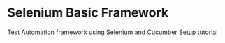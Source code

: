 # Selenium Basic Framework

Test Automation framework using Selenium and Cucumber
[Setup tutorial](https://www.axelerant.com/resources/team-blog/setup-for-selenium-with-cucumber-using-maven)
